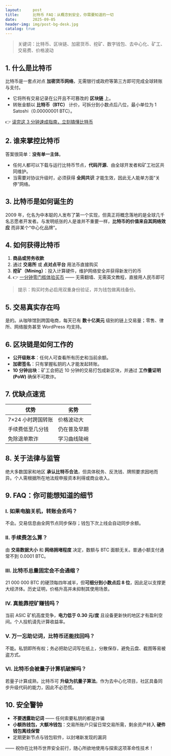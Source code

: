 ```yaml
---
layout:     post
title:      比特币 FAQ：从概念到安全，你需要知道的一切
date:       2025-09-05
header-img: img/post-bg-desk.jpg
catalog: true
---
```


> 关键词：比特币、区块链、加密货币、挖矿、数字钱包、去中心化、矿工、交易费、价格波动

## 1. 什么是比特币
比特币是一套点对点 **加密货币网络**，无需银行或政府等第三方即可完成全球转账与支付。  
- 它将所有交易记录在公开且不可篡改的 **区块链** 上。  
- 转账金额以 **比特币（BTC）** 计价，可拆分到小数点后八位，最小单位为 1 Satoshi（0.00000001 BTC）。  

👉 [读完这 3 分钟速成指南，立刻搞懂比特币](https://okxdog.com/)

## 2. 谁来掌控比特币
答案很简单：**没有单一主体**。  
- 任何人都可以下载与运行比特币节点，**代码开源**、由全球开发者和矿工社区共同维护。  
- 当需要对协议升级时，必须获得 **全网共识** 才能生效，因此无人能单方面“关停”网络。

## 3. 比特币是如何诞生的
2009 年，化名为中本聪的人发布了第一个实现，但真正将概念落地的是全球几千名志愿者开发者。与发明纸张的人是谁并不重要一样，**比特币的价值来自其网络效应** 而非某个“中心化品牌”。

## 4. 如何获得比特币
1. **商品或劳务收款**  
2. 通过 **交易所** 或 **点对点平台** 用法币直接购买  
3. **挖矿（Mining）**：投入计算硬件，维护网络安全并获得新发行的币  
4. 👉 [一分钟零门槛体验买币](https://okxdog.com/) —— 无需翻墙、无需英文教程，直接用人民币即可

> 提示：购买时务必启用双重身份验证，并为钱包做离线备份。

## 5. 交易真实存在吗
是的。从咖啡馆到跨国电商，每天已有 **数十亿美元** 级别的链上交易量；零售、律所、网络服务甚至 WordPress 均支持。

## 6. 区块链是如何工作的
- **公开级账本**：任何人可查看所有历史和当前余额。  
- **加密签名**：只有掌握私钥的人才能发起转账。  
- **10 分钟出块**：矿工会把近 10 分钟的交易打包成新区块，并通过 **工作量证明 (PoW)** 确保不可欺诈。

## 7. 优缺点速览
| 优势 | 劣势 |
|-----|------|
| 7×24 小时跨国转账 | 价格波动大 |
| 手续费低至几分钱 | 仍在普及早期 |
| 免除退单欺诈 | 学习曲线陡峭 |

## 8. 关于法律与监管
绝大多数国家和地区 **承认比特币合法**，但具体税务、反洗钱、牌照要求因地而异。个人需根据所在地法规申报资本利得或商业收入。

## 9. FAQ：你可能想知道的细节

### I. 如果电脑关机，转账会丢吗？
不会。交易信息由全网节点同步保存；钱包下次上线会自动同步余额。  

### II. 手续费怎么算？
由 **交易数据大小** 和 **网络拥堵程度** 决定，数额与 BTC 面额无关。普通小额支付通常不到 0.0001 BTC。  

### III. 比特币总量固定会不会通缩？
21 000 000 BTC 的硬顶每四年减半，但**可细分到小数点后 8 位**，因此足以支撑更大经济体。历史证明，价格升高并未抑制其使用场景。  

### IV. 真能靠挖矿赚钱吗？
当前 ASIC 矿机高度竞争，**电力低于 0.30 元/度** 且设备更新快的地区才有盈利空间。个人投机请先计算收益率。  

### V. 万一忘助记词，比特币还能找回吗？
不能。私钥即所有权；务必把助记词写在纸上，分散保存，避免云盘、截图等易被盗方式。  

### VI. 比特币会被量子计算机破解吗？
若量子计算成熟，比特币可 **升级为抗量子算法**。作为去中心化项目，社区具备同步升级代码的能力，因此不必恐慌。

## 10. 安全警钟
- **不要透露助记词** —— 任何索要私钥的都是诈骗  
- **小额热钱包，大额冷钱包**：交易所账户只留日常交易所需，剩余资产转入 **硬件钱包离线保管**  
- 定期更新节点与钱包软件，以封堵新发现的漏洞

—— 祝你在比特币世界安全前行，随心所欲地使用与探索这项革命性技术！